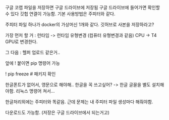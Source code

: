 구글 코랩
파일을 저장하면 구글 드라이브에 저장됨
구글 드라이브에 들어가면 확인할 수 있다
깃헙 연결이 가능함.
기본 사용방법은 주피터와 같다.
 
주피터 파일 하나가 docker의 가상머신 1개와 같다. 
깃허브로 사본을 저장하라고?

가장 먼저 할 거 :
런타임 -> 런타임 유형변경 (컴퓨터 유형변경과 같음) 
CPU -> T4 GPU로 변경한다.

그 다음 :
헬퍼 업로드 같은거..

앞에 ! 붙이면 pip 명령어 가능

! pip freeze  # 패키지 확인


한글폰트가 없어서, 영문으로 해야해..
한글을 꼭 쓰고싶어? -> 한글 글꼴을 별도 설치해야함. 리눅스 명령어 쳐서...

한글처리외에는 주피터와 똑같음. 
근데 문제는 내 주피터 파일 생성마다 해줘야함.


다운로드도 가능함. (저장은 구글 드라이브에서 되는거고)

